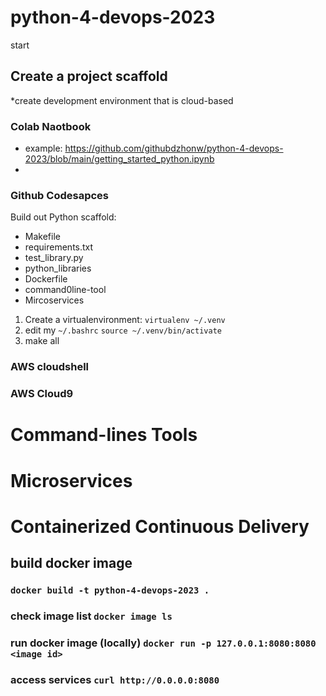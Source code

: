 # python-4-devops-2023
start

## Create a project scaffold
*create development environment that is cloud-based
### Colab Naotbook
* example: https://github.com/githubdzhonw/python-4-devops-2023/blob/main/getting_started_python.ipynb
* 
### Github Codesapces
Build out Python scaffold:
* Makefile
* requirements.txt
* test_library.py
* python_libraries
* Dockerfile
* command0line-tool
* Mircoservices

1. Create a virtualenvironment: `virtualenv ~/.venv`
2. edit my `~/.bashrc`  `source ~/.venv/bin/activate`
3. make all

### AWS cloudshell

### AWS Cloud9

# Command-lines Tools

# Microservices

# Containerized Continuous Delivery

## build docker image
### `docker build -t python-4-devops-2023 . `
### check image list `docker image ls`
### run docker image (locally) `docker run -p 127.0.0.1:8080:8080 <image id>`
### access services `curl http://0.0.0.0:8080`


